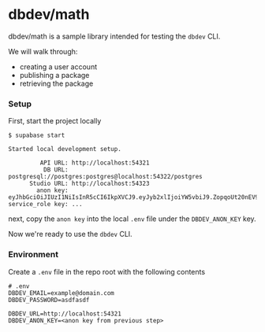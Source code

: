 # dbdev/math

dbdev/math is a sample library intended for testing the `dbdev` CLI.

We will walk through:

- creating a user account
- publishing a package
- retrieving the package

### Setup

First, start the project locally

```
$ supabase start

Started local development setup.

         API URL: http://localhost:54321
          DB URL: postgresql://postgres:postgres@localhost:54322/postgres
      Studio URL: http://localhost:54323
        anon key: eyJhbGciOiJIUzI1NiIsInR5cCI6IkpXVCJ9.eyJyb2xlIjoiYW5vbiJ9.ZopqoUt20nEV9cklpv9e3yw3PVyZLmKs5qLD6nGL1SI
service_role key: ...
```

next, copy the `anon key` into the local `.env` file under the `DBDEV_ANON_KEY` key.

Now we're ready to use the `dbdev` CLI.

### Environment

Create a `.env` file in the repo root with the following contents

```
# .env
DBDEV_EMAIL=example@domain.com
DBDEV_PASSWORD=asdfasdf

DBDEV_URL=http://localhost:54321
DBDEV_ANON_KEY=<anon key from previous step>
```

<WORK-IN-PROGRESS>
